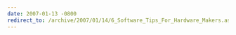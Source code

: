 ```yaml
---
date: 2007-01-13 -0800
redirect_to: /archive/2007/01/14/6_Software_Tips_For_Hardware_Makers.aspx/
---
```

